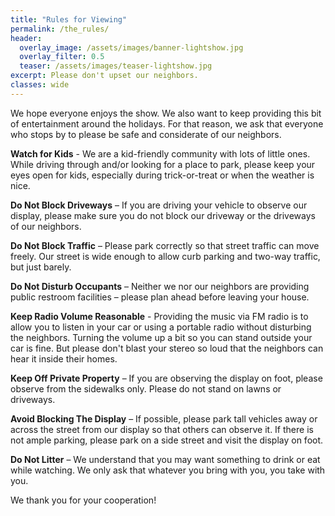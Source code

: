 ```yaml
---
title: "Rules for Viewing"
permalink: /the_rules/
header:
  overlay_image: /assets/images/banner-lightshow.jpg
  overlay_filter: 0.5
  teaser: /assets/images/teaser-lightshow.jpg
excerpt: Please don't upset our neighbors.
classes: wide
---
```


We hope everyone enjoys the show. We also want to keep providing this bit of entertainment around the holidays. For that reason, we ask that everyone who stops by to please be safe and considerate of our neighbors.

**Watch for Kids** - We are a kid-friendly community with lots of little ones. While driving through and/or looking for a place to park, please keep your eyes open for kids, especially during trick-or-treat or when the weather is nice.

**Do Not Block Driveways** – If you are driving your vehicle to observe our display, please make sure you do not block our driveway or the driveways of our neighbors.

**Do Not Block Traffic** – Please park correctly so that street traffic can move freely. Our street is wide enough to allow curb parking and two-way traffic, but just barely.

**Do Not Disturb Occupants** – Neither we nor our neighbors are providing public restroom facilities – please plan ahead before leaving your house.

**Keep Radio Volume Reasonable** - Providing the music via FM radio is to allow you to listen in your car or using a portable radio without disturbing the neighbors. Turning the volume up a bit so you can stand outside your car is fine. But please don't blast your stereo so loud that the neighbors can hear it inside their homes.

**Keep Off Private Property** – If you are observing the display on foot, please observe from the sidewalks only. Please do not stand on lawns or driveways.

**Avoid Blocking The Display** – If possible, please park tall vehicles away or across the street from our display so that others can observe it. If there is not ample parking, please park on a side street and visit the display on foot.

**Do Not Litter** – We understand that you may want something to drink or eat while watching. We only ask that whatever you bring with you, you take with you.

We thank you for your cooperation!